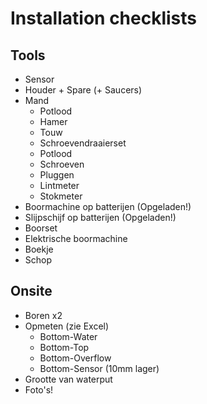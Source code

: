 # Installation checklists

## Tools

* Sensor
* Houder + Spare (+ Saucers)
* Mand
  * Potlood
  * Hamer
  * Touw
  * Schroevendraaierset
  * Potlood
  * Schroeven
  * Pluggen
  * Lintmeter
  * Stokmeter
* Boormachine op batterijen (Opgeladen!)
* Slijpschijf op batterijen (Opgeladen!)
* Boorset
* Elektrische boormachine
* Boekje
* Schop

## Onsite

* Boren x2
* Opmeten (zie Excel)
  * Bottom-Water
  * Bottom-Top
  * Bottom-Overflow
  * Bottom-Sensor (10mm lager)
* Grootte van waterput
* Foto's!
